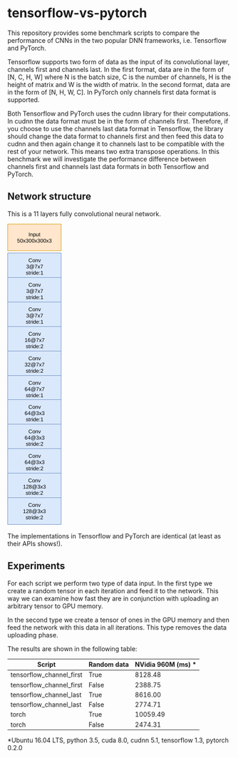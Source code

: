 # tensorflow-vs-pytorch

This repository provides some benchmark scripts to compare the performance of CNNs in the two popular DNN frameworks, i.e. Tensorflow and PyTorch.

Tensorflow supports two form of data as the input of its convolutional layer, channels first and channels last. In the first format, data are in the form of [N, C, H, W] where N is the batch size, C is the number of channels, H is the height of matrix and W is the width of matrix. In the second format, data are in the form of [N, H, W, C]. In PyTorch only channels first data format is supported.

Both Tensorflow and PyTorch uses the cudnn library for their computations. In cudnn the data format must be in the form of channels first. Therefore, if you choose to use the channels last data format in Tensorflow, the library should change the data format to channels first and then feed this data to cudnn and then again change it to channels last to be compatible with the rest of your network. This means two extra transpose operations. In this benchmark we will investigate the performance difference between channels first and channels last data formats in both Tensorflow and PyTorch.  

## Network structure
This is a 11 layers fully convolutional neural network.

![Network structure](net.png "Network structure")

The implementations in Tensorflow and PyTorch are identical (at least as their APIs shows!).

## Experiments

For each script we perform two type of data input. In the first type we create a random tensor in each iteration and feed it to the network. This way we can examine how fast they are in conjunction with uploading an arbitrary tensor to GPU memory.

In the second type we create a tensor of ones in the GPU memory and then feed the network with this data in all iterations. This type removes the data uploading phase.

The results are shown in the following table:

| Script                   | Random data | NVidia 960M (ms) * |
|--------------------------|-------------|--------------------|
| tensorflow_channel_first | True        | 8128.48            |
| tensorflow_channel_first | False       | 2388.75            |
| tensorflow_channel_last  | True        | 8616.00            |
| tensorflow_channel_last  | False       | 2774.71            |
| torch                    | True        | 10059.49           |
| torch                    | False       | 2474.31            |
*Ubuntu 16.04 LTS, python 3.5, cuda 8.0, cudnn 5.1, tensorflow 1.3, pytorch 0.2.0
